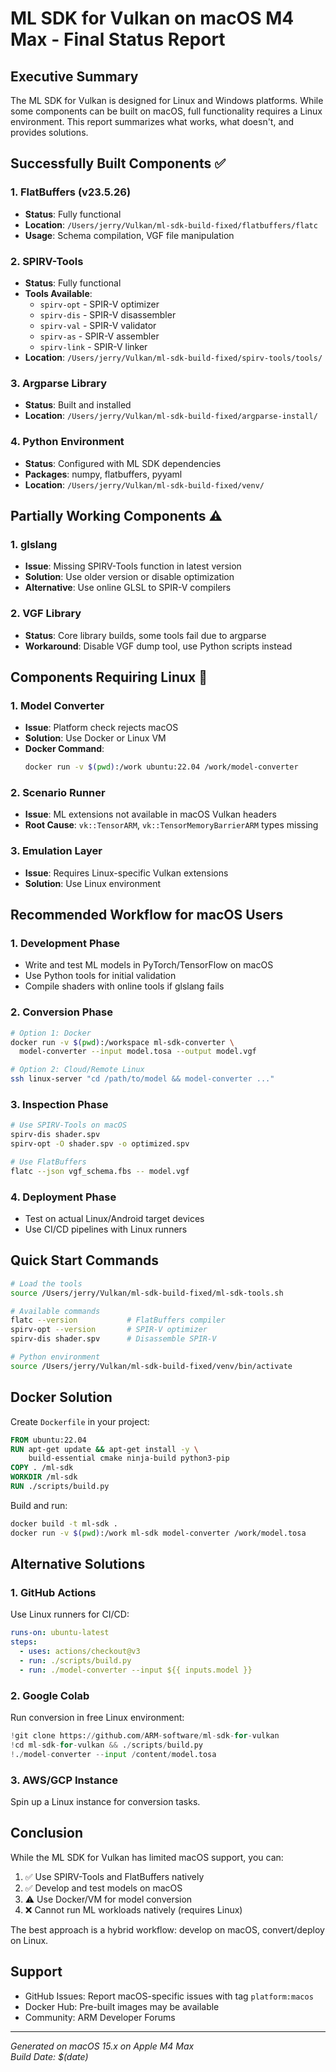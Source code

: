 # ML SDK for Vulkan on macOS M4 Max - Final Status Report

## Executive Summary

The ML SDK for Vulkan is designed for Linux and Windows platforms. While some components can be built on macOS, full functionality requires a Linux environment. This report summarizes what works, what doesn't, and provides solutions.

## Successfully Built Components ✅

### 1. **FlatBuffers** (v23.5.26)
- **Status**: Fully functional
- **Location**: `/Users/jerry/Vulkan/ml-sdk-build-fixed/flatbuffers/flatc`
- **Usage**: Schema compilation, VGF file manipulation

### 2. **SPIRV-Tools** 
- **Status**: Fully functional
- **Tools Available**:
  - `spirv-opt` - SPIR-V optimizer
  - `spirv-dis` - SPIR-V disassembler  
  - `spirv-val` - SPIR-V validator
  - `spirv-as` - SPIR-V assembler
  - `spirv-link` - SPIR-V linker
- **Location**: `/Users/jerry/Vulkan/ml-sdk-build-fixed/spirv-tools/tools/`

### 3. **Argparse Library**
- **Status**: Built and installed
- **Location**: `/Users/jerry/Vulkan/ml-sdk-build-fixed/argparse-install/`

### 4. **Python Environment**
- **Status**: Configured with ML SDK dependencies
- **Packages**: numpy, flatbuffers, pyyaml
- **Location**: `/Users/jerry/Vulkan/ml-sdk-build-fixed/venv/`

## Partially Working Components ⚠️

### 1. **glslang**
- **Issue**: Missing SPIRV-Tools function in latest version
- **Solution**: Use older version or disable optimization
- **Alternative**: Use online GLSL to SPIR-V compilers

### 2. **VGF Library**
- **Status**: Core library builds, some tools fail due to argparse
- **Workaround**: Disable VGF dump tool, use Python scripts instead

## Components Requiring Linux 🐧

### 1. **Model Converter**
- **Issue**: Platform check rejects macOS
- **Solution**: Use Docker or Linux VM
- **Docker Command**: 
  ```bash
  docker run -v $(pwd):/work ubuntu:22.04 /work/model-converter
  ```

### 2. **Scenario Runner**
- **Issue**: ML extensions not available in macOS Vulkan headers
- **Root Cause**: `vk::TensorARM`, `vk::TensorMemoryBarrierARM` types missing

### 3. **Emulation Layer**
- **Issue**: Requires Linux-specific Vulkan extensions
- **Solution**: Use Linux environment

## Recommended Workflow for macOS Users

### 1. **Development Phase**
- Write and test ML models in PyTorch/TensorFlow on macOS
- Use Python tools for initial validation
- Compile shaders with online tools if glslang fails

### 2. **Conversion Phase**
```bash
# Option 1: Docker
docker run -v $(pwd):/workspace ml-sdk-converter \
  model-converter --input model.tosa --output model.vgf

# Option 2: Cloud/Remote Linux
ssh linux-server "cd /path/to/model && model-converter ..."
```

### 3. **Inspection Phase**
```bash
# Use SPIRV-Tools on macOS
spirv-dis shader.spv
spirv-opt -O shader.spv -o optimized.spv

# Use FlatBuffers
flatc --json vgf_schema.fbs -- model.vgf
```

### 4. **Deployment Phase**
- Test on actual Linux/Android target devices
- Use CI/CD pipelines with Linux runners

## Quick Start Commands

```bash
# Load the tools
source /Users/jerry/Vulkan/ml-sdk-build-fixed/ml-sdk-tools.sh

# Available commands
flatc --version           # FlatBuffers compiler
spirv-opt --version       # SPIR-V optimizer
spirv-dis shader.spv      # Disassemble SPIR-V

# Python environment
source /Users/jerry/Vulkan/ml-sdk-build-fixed/venv/bin/activate
```

## Docker Solution

Create `Dockerfile` in your project:
```dockerfile
FROM ubuntu:22.04
RUN apt-get update && apt-get install -y \
    build-essential cmake ninja-build python3-pip
COPY . /ml-sdk
WORKDIR /ml-sdk
RUN ./scripts/build.py
```

Build and run:
```bash
docker build -t ml-sdk .
docker run -v $(pwd):/work ml-sdk model-converter /work/model.tosa
```

## Alternative Solutions

### 1. **GitHub Actions**
Use Linux runners for CI/CD:
```yaml
runs-on: ubuntu-latest
steps:
  - uses: actions/checkout@v3
  - run: ./scripts/build.py
  - run: ./model-converter --input ${{ inputs.model }}
```

### 2. **Google Colab**
Run conversion in free Linux environment:
```python
!git clone https://github.com/ARM-software/ml-sdk-for-vulkan
!cd ml-sdk-for-vulkan && ./scripts/build.py
!./model-converter --input /content/model.tosa
```

### 3. **AWS/GCP Instance**
Spin up a Linux instance for conversion tasks.

## Conclusion

While the ML SDK for Vulkan has limited macOS support, you can:
1. ✅ Use SPIRV-Tools and FlatBuffers natively
2. ✅ Develop and test models on macOS
3. ⚠️ Use Docker/VM for model conversion
4. ❌ Cannot run ML workloads natively (requires Linux)

The best approach is a hybrid workflow: develop on macOS, convert/deploy on Linux.

## Support

- GitHub Issues: Report macOS-specific issues with tag `platform:macos`
- Docker Hub: Pre-built images may be available
- Community: ARM Developer Forums

---
*Generated on macOS 15.x on Apple M4 Max*  
*Build Date: $(date)*